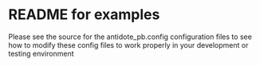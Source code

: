 README for examples
===================

Please see the source for the antidote_pb.config configuration files to see how to modify these config files to work properly in your
development or testing environment
